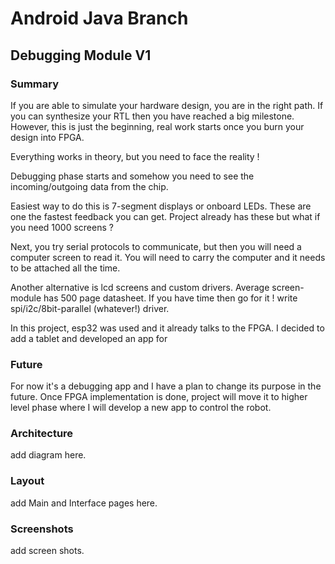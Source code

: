 # Android Java Branch
## Debugging Module V1
### Summary

If you are able to simulate your hardware design, you are in the right path. If you can synthesize your RTL then you have reached a big milestone. However, this is just the beginning, real work starts once you burn your design into FPGA. 

Everything works in theory, but you need to face the reality !

Debugging phase starts and somehow you need to see the incoming/outgoing data from the chip. 

Easiest way to do this is 7-segment displays or onboard LEDs. These are one the fastest feedback you can get. Project already has these but what if you need 1000 screens ? 

Next, you try serial protocols to communicate, but then you will need a computer screen to read it. You will need to carry the computer and it needs to be attached all the time. 

Another alternative is lcd screens and custom drivers. Average screen-module has 500 page datasheet. If you have time then go for it ! write spi/i2c/8bit-parallel (whatever!) driver.

In this project, esp32 was used and it already talks to the FPGA. I decided to add a tablet and developed an app for 

### Future

For now it's a debugging app and I have a plan to change its purpose in the future. Once FPGA implementation is done, project will move it to higher level phase where I will develop a new app to control the robot. 

### Architecture

add diagram here.

### Layout

add Main and Interface pages here.

### Screenshots

add screen shots.
